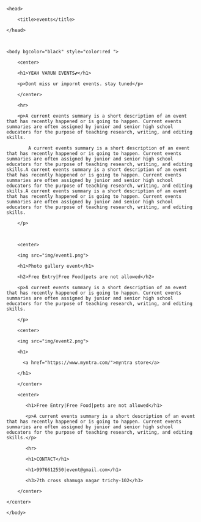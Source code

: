 <html>

    <head>

        <title>events</title>

    </head>



    <body bgcolor="black" style="color:red ">

        <center>

        <h1>YEAH VARUN EVENTS💕</h1>

        <p>Dont miss ur impornt events. stay tuned</p>

        </center>

        <hr>

        <p>A current events summary is a short description of an event that has recently happened or is going to happen. Current events summaries are often assigned by junior and senior high school educators for the purpose of teaching research, writing, and editing skills.

            A current events summary is a short description of an event that has recently happened or is going to happen. Current events summaries are often assigned by junior and senior high school educators for the purpose of teaching research, writing, and editing skills.A current events summary is a short description of an event that has recently happened or is going to happen. Current events summaries are often assigned by junior and senior high school educators for the purpose of teaching research, writing, and editing skills.A current events summary is a short description of an event that has recently happened or is going to happen. Current events summaries are often assigned by junior and senior high school educators for the purpose of teaching research, writing, and editing skills.

        </p>



        <center>

        <img src="img/event1.png">

        <h1>Photo gallery event</h1>

        <h2>Free Entry|Free Food|pets are not allowed</h2>

        <p>A current events summary is a short description of an event that has recently happened or is going to happen. Current events summaries are often assigned by junior and senior high school educators for the purpose of teaching research, writing, and editing skills.

        </p>

        <center>

        <img src="img/event2.png">

        <h1>

          <a href="https://www.myntra.com/">myntra store</a>

        </h1>

        </center>

        <center>

           <h1>Free Entry|Free Food|pets are not allowed</h1>

           <p>A current events summary is a short description of an event that has recently happened or is going to happen. Current events summaries are often assigned by junior and senior high school educators for the purpose of teaching research, writing, and editing skills.</p>

           <hr>

           <h1>CONTACT</h1>

           <h1>9976612550|event@gmail.com</h1>

           <h3>7th cross shamuga nagar trichy-102</h3>

        </center>

    </center>

    </body>

</html>
